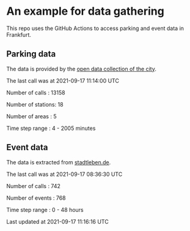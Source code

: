 # An example for data gathering

This repo uses the GitHub Actions to access parking and event data in Frankfurt.

## Parking data
The data is provided by the [open data collection of the city](https://www.offenedaten.frankfurt.de/).

The last call was at 2021-09-17 11:14:00 UTC

Number of calls   : 13158

Number of stations:    18

Number of areas   :     5

Time step range   :     4 -  2005 minutes


## Event data
The data is extracted from [stadtleben.de](https://stadtleben.de/frankfurt/).

The last call was at 2021-09-17 08:36:30 UTC

Number of calls   : 742

Number of events  : 768

Time step range   :   0 -  48 hours


Last updated at 2021-09-17 11:16:16 UTC
